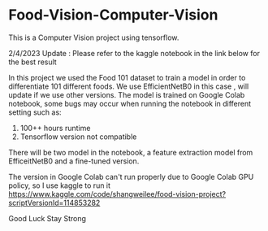 # Food-Vision-Computer-Vision

This is a Computer Vision project using tensorflow.

2/4/2023 Update : Please refer to the kaggle notebook in the link below for the best result

In this project we used the Food 101 dataset to train a model in order to differentiate 101 different foods.
We use EfficientNetB0 in this case , will update if we use other versions.
The model is trained on Google Colab notebook, some bugs may occur when running the notebook in different setting such as:

1. 100++ hours runtime
2. Tensorflow version not compatible

There will be two model in the notebook, a feature extraction model from EfficeitNetB0 and a fine-tuned version.

The version in Google Colab can't run properly due to Google Colab GPU policy, so I use kaggle to run it 
https://www.kaggle.com/code/shangweilee/food-vision-project?scriptVersionId=114853282

Good Luck Stay Strong
